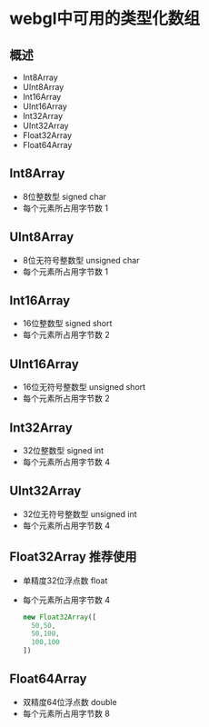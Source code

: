 # webgl中可用的类型化数组

## 概述

+ Int8Array
+ UInt8Array
+ Int16Array
+ UInt16Array
+ Int32Array
+ UInt32Array
+ Float32Array
+ Float64Array

## Int8Array

+ 8位整数型 signed char
+ 每个元素所占用字节数 1

## UInt8Array

+ 8位无符号整数型 unsigned char
+ 每个元素所占用字节数 1

## Int16Array

+ 16位整数型 signed short
+ 每个元素所占用字节数 2

## UInt16Array

+ 16位无符号整数型 unsigned short
+ 每个元素所占用字节数 2

## Int32Array

+ 32位整数型 signed int
+ 每个元素所占用字节数 4

## UInt32Array

+ 32位无符号整数型 unsigned int
+ 每个元素所占用字节数 4

## Float32Array 推荐使用

+ 单精度32位浮点数 float
+ 每个元素所占用字节数 4

  ```js
  new Float32Array([
    50,50,
    50,100,
    100,100
  ])
  ```

## Float64Array

+ 双精度64位浮点数 double
+ 每个元素所占用字节数 8



